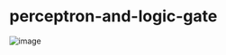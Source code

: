 # perceptron-and-logic-gate

![image](https://user-images.githubusercontent.com/111778603/224035794-385ad03a-047a-4d73-a1ee-0ff28879a2ac.png)
